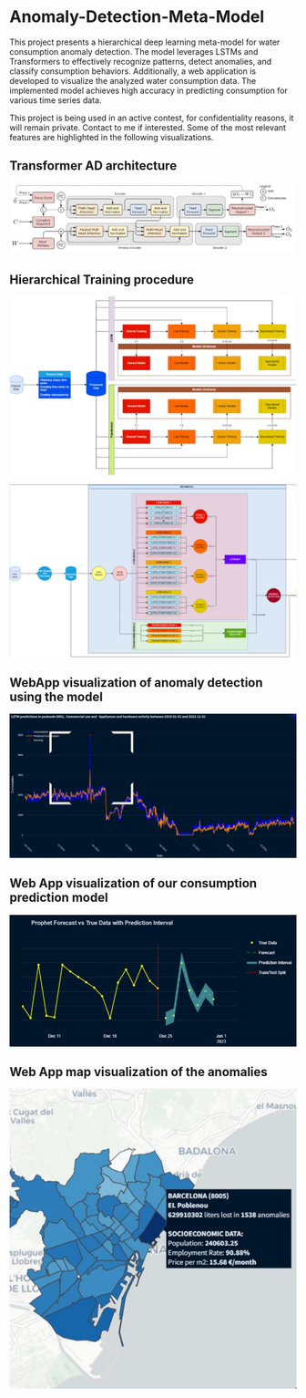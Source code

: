 # Anomaly-Detection-Meta-Model
This project presents a hierarchical deep learning meta-model for water consumption anomaly detection. The model leverages LSTMs and Transformers to effectively recognize patterns, detect anomalies, and classify consumption behaviors. Additionally, a web application is developed to visualize the analyzed water consumption data. The implemented model achieves high accuracy in predicting consumption for various time series data.

This project is being used in an active contest, for confidentiality reasons, it will remain private. Contact to me if interested. Some of the most relevant features are highlighted in the following visualizations.

## Transformer AD architecture
![Tran AD](images/TranAD.png)

## Hierarchical Training procedure
![Hierarchical Training](images/Training.png)

![Full Structure](images/architecture.png)

## WebApp visualization of anomaly detection using the model
![Anomalies](images/anomaly_visualization.png)

## Web App visualization of our consumption prediction model
![Prediction](images/Prophet.jpg)
 
## Web App map visualization of the anomalies
 ![Map](images/Map.jpg)

